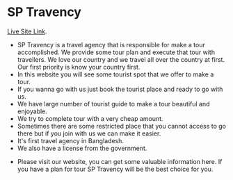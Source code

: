 # SP Travency

[Live Site Link](https://travency-21945.web.app/).

* SP Travency is a travel agency that is responsible for make a tour accomplished. We provide some tour plan and execute that tour with travellers. We love our country and we travel all over the country at first. Our first priority is know your country first. 
* In this website you will see some tourist spot that we offer to make a tour. 
* If you wanna go with us just book the tourist place and ready to go with us.
* We have large number of tourist guide to make a tour beautiful and enjoyable.
* We try to complete tour with a very cheap amount. 
* Sometimes there are some restricted place that you cannot access to go there but if you join with us we can make it easier.
* It's first travel agency in Bangladesh.
* We also have a license from the government.

- Please visit our website, you can get some valuable information here. If you have a plan for tour SP Travency will be the best choice for you.